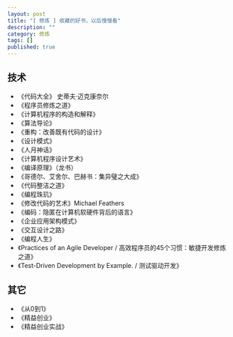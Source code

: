 ```yaml
---
layout: post
title: "[ 修炼 ] 收藏的好书，以后慢慢看"
description: ""
category: 修炼
tags: []
published: true
---
```


## 技术

* 《代码大全》 史蒂夫·迈克康奈尔
* 《程序员修炼之道》
* 《计算机程序的构造和解释》
* 《算法导论》
* 《重构：改善既有代码的设计》
* 《设计模式》
* 《人月神话》
* 《计算机程序设计艺术》
* 《编译原理》（龙书）
* 《哥德尔、艾舍尔、巴赫书：集异璧之大成》
* 《代码整洁之道》
* 《编程珠玑》
* 《修改代码的艺术》Michael Feathers
* 《编码：隐匿在计算机软硬件背后的语言》
* 《企业应用架构模式》
* 《交互设计之路》
* 《编程人生》
* 《Practices of an Agile Developer / 高效程序员的45个习惯：敏捷开发修炼之道》
* 《Test-Driven Development by Example. / 测试驱动开发》

## 其它

* 《从0到1》
* 《精益创业》
* 《精益创业实战》
